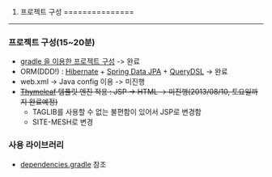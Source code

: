 01. 프로젝트 구성
===============

*****

### 프로젝트 구성(15~20분)
* [gradle 을 이용한 프로젝트 구성](https://github.com/ihoneymon/rest-api-study/blob/master/build.gradle)  -> 완료
* ORM(DDD!) : [Hibernate](http://www.hibernate.org/) + [Spring Data JPA](http://www.springsource.org/spring-data/jpa) + [QueryDSL](http://www.querydsl.com/) -> 완료
* web.xml -> Java config 이용 -> 미진행
* ~~[Thymeleaf](http://www.thymeleaf.org/) 템플릿 엔진 적용 : JSP -> HTML -> 미진행(2013/08/10, 토요일까지 완료예정)~~
	* TAGLIB를 사용할 수 없는 불편함이 있어서 JSP로 변경함
	* SITE-MESH로 변경

### 사용 라이브러리
* [dependencies.gradle](https://github.com/ihoneymon/rest-api-study/blob/master/gradle/dependencies.gradle) 참조
